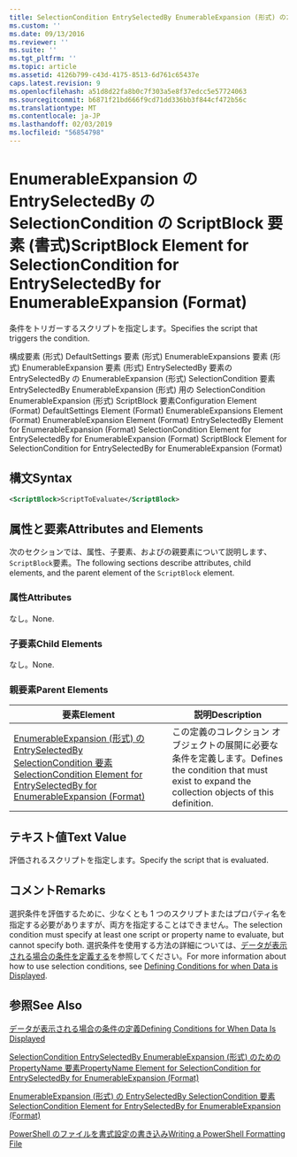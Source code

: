 ```yaml
---
title: SelectionCondition EntrySelectedBy EnumerableExpansion (形式) のためのスクリプト ブロックの要素 |Microsoft Docs
ms.custom: ''
ms.date: 09/13/2016
ms.reviewer: ''
ms.suite: ''
ms.tgt_pltfrm: ''
ms.topic: article
ms.assetid: 4126b799-c43d-4175-8513-6d761c65437e
caps.latest.revision: 9
ms.openlocfilehash: a51d8d22fa8b0c7f303a5e8f37edcc5e57724063
ms.sourcegitcommit: b6871f21bd666f9cd71dd336bb3f844cf472b56c
ms.translationtype: MT
ms.contentlocale: ja-JP
ms.lasthandoff: 02/03/2019
ms.locfileid: "56854798"
---
```

# <a name="scriptblock-element-for-selectioncondition-for-entryselectedby-for-enumerableexpansion-format"></a><span data-ttu-id="e44b6-102">EnumerableExpansion の EntrySelectedBy の SelectionCondition の ScriptBlock 要素 (書式)</span><span class="sxs-lookup"><span data-stu-id="e44b6-102">ScriptBlock Element for SelectionCondition for EntrySelectedBy for EnumerableExpansion (Format)</span></span>

<span data-ttu-id="e44b6-103">条件をトリガーするスクリプトを指定します。</span><span class="sxs-lookup"><span data-stu-id="e44b6-103">Specifies the script that triggers the condition.</span></span>

<span data-ttu-id="e44b6-104">構成要素 (形式) DefaultSettings 要素 (形式) EnumerableExpansions 要素 (形式) EnumerableExpansion 要素 (形式) EntrySelectedBy 要素の EntrySelectedBy の EnumerableExpansion (形式) SelectionCondition 要素EntrySelectedBy EnumerableExpansion (形式) 用の SelectionCondition EnumerableExpansion (形式) ScriptBlock 要素</span><span class="sxs-lookup"><span data-stu-id="e44b6-104">Configuration Element (Format) DefaultSettings Element (Format) EnumerableExpansions Element (Format) EnumerableExpansion Element (Format) EntrySelectedBy Element for EnumerableExpansion (Format) SelectionCondition Element for EntrySelectedBy for EnumerableExpansion (Format) ScriptBlock Element for SelectionCondition for EntrySelectedBy for EnumerableExpansion (Format)</span></span>

## <a name="syntax"></a><span data-ttu-id="e44b6-105">構文</span><span class="sxs-lookup"><span data-stu-id="e44b6-105">Syntax</span></span>

```xml
<ScriptBlock>ScriptToEvaluate</ScriptBlock>
```

## <a name="attributes-and-elements"></a><span data-ttu-id="e44b6-106">属性と要素</span><span class="sxs-lookup"><span data-stu-id="e44b6-106">Attributes and Elements</span></span>

<span data-ttu-id="e44b6-107">次のセクションでは、属性、子要素、およびの親要素について説明します、`ScriptBlock`要素。</span><span class="sxs-lookup"><span data-stu-id="e44b6-107">The following sections describe attributes, child elements, and the parent element of the `ScriptBlock` element.</span></span>

### <a name="attributes"></a><span data-ttu-id="e44b6-108">属性</span><span class="sxs-lookup"><span data-stu-id="e44b6-108">Attributes</span></span>

<span data-ttu-id="e44b6-109">なし。</span><span class="sxs-lookup"><span data-stu-id="e44b6-109">None.</span></span>

### <a name="child-elements"></a><span data-ttu-id="e44b6-110">子要素</span><span class="sxs-lookup"><span data-stu-id="e44b6-110">Child Elements</span></span>

<span data-ttu-id="e44b6-111">なし。</span><span class="sxs-lookup"><span data-stu-id="e44b6-111">None.</span></span>

### <a name="parent-elements"></a><span data-ttu-id="e44b6-112">親要素</span><span class="sxs-lookup"><span data-stu-id="e44b6-112">Parent Elements</span></span>

|<span data-ttu-id="e44b6-113">要素</span><span class="sxs-lookup"><span data-stu-id="e44b6-113">Element</span></span>|<span data-ttu-id="e44b6-114">説明</span><span class="sxs-lookup"><span data-stu-id="e44b6-114">Description</span></span>|
|-------------|-----------------|
|[<span data-ttu-id="e44b6-115">EnumerableExpansion (形式) の EntrySelectedBy SelectionCondition 要素</span><span class="sxs-lookup"><span data-stu-id="e44b6-115">SelectionCondition Element for EntrySelectedBy for EnumerableExpansion (Format)</span></span>](./selectioncondition-element-for-entryselectedby-for-enumerableexpansion-format.md)|<span data-ttu-id="e44b6-116">この定義のコレクション オブジェクトの展開に必要な条件を定義します。</span><span class="sxs-lookup"><span data-stu-id="e44b6-116">Defines the condition that must exist to expand the collection objects of this definition.</span></span>|

## <a name="text-value"></a><span data-ttu-id="e44b6-117">テキスト値</span><span class="sxs-lookup"><span data-stu-id="e44b6-117">Text Value</span></span>

<span data-ttu-id="e44b6-118">評価されるスクリプトを指定します。</span><span class="sxs-lookup"><span data-stu-id="e44b6-118">Specify the script that is evaluated.</span></span>

## <a name="remarks"></a><span data-ttu-id="e44b6-119">コメント</span><span class="sxs-lookup"><span data-stu-id="e44b6-119">Remarks</span></span>

<span data-ttu-id="e44b6-120">選択条件を評価するために、少なくとも 1 つのスクリプトまたはプロパティ名を指定する必要がありますが、両方を指定することはできません。</span><span class="sxs-lookup"><span data-stu-id="e44b6-120">The selection condition must specify at least one script or property name to evaluate, but cannot specify both.</span></span> <span data-ttu-id="e44b6-121">選択条件を使用する方法の詳細については、[データが表示される場合の条件を定義する](./defining-conditions-for-displaying-data.md)を参照してください。</span><span class="sxs-lookup"><span data-stu-id="e44b6-121">For more information about how to use selection conditions, see [Defining Conditions for when Data is Displayed](./defining-conditions-for-displaying-data.md).</span></span>

## <a name="see-also"></a><span data-ttu-id="e44b6-122">参照</span><span class="sxs-lookup"><span data-stu-id="e44b6-122">See Also</span></span>

[<span data-ttu-id="e44b6-123">データが表示される場合の条件の定義</span><span class="sxs-lookup"><span data-stu-id="e44b6-123">Defining Conditions for When Data Is Displayed</span></span>](./defining-conditions-for-displaying-data.md)

[<span data-ttu-id="e44b6-124">SelectionCondition EntrySelectedBy EnumerableExpansion (形式) のための PropertyName 要素</span><span class="sxs-lookup"><span data-stu-id="e44b6-124">PropertyName Element for SelectionCondition for EntrySelectedBy for EnumerableExpansion (Format)</span></span>](./propertyname-element-for-selectioncondition-for-entryselectedby-for-enumerableexpansion-format.md)

[<span data-ttu-id="e44b6-125">EnumerableExpansion (形式) の EntrySelectedBy SelectionCondition 要素</span><span class="sxs-lookup"><span data-stu-id="e44b6-125">SelectionCondition Element for EntrySelectedBy for EnumerableExpansion (Format)</span></span>](./selectioncondition-element-for-entryselectedby-for-enumerableexpansion-format.md)

[<span data-ttu-id="e44b6-126">PowerShell のファイルを書式設定の書き込み</span><span class="sxs-lookup"><span data-stu-id="e44b6-126">Writing a PowerShell Formatting File</span></span>](./writing-a-powershell-formatting-file.md)
